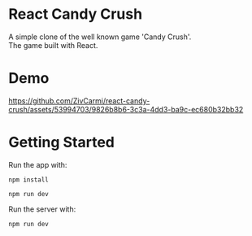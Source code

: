 # React Candy Crush

A simple clone of the well known game 'Candy Crush'.<br/>
The game built with React.

# Demo

https://github.com/ZivCarmi/react-candy-crush/assets/53994703/9826b8b6-3c3a-4dd3-ba9c-ec680b32bb32

# Getting Started
Run the app with:
```
npm install

npm run dev
```

Run the server with:
```
npm run dev
```
